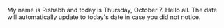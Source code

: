 My name is Rishabh and today is Thursday, October 7. Hello all. The date will automatically update to today's date in case you did not notice.
